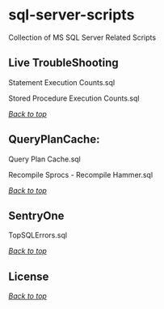 # sql-server-scripts
Collection of MS SQL Server Related Scripts
<a name="header1"></a>

## Live TroubleShooting

Statement Execution Counts.sql

Stored Procedure Execution Counts.sql

[*Back to top*](#header1)

## QueryPlanCache: 

Query Plan Cache.sql

Recompile Sprocs - Recompile Hammer.sql

[*Back to top*](#header1)

## SentryOne

TopSQLErrors.sql

[*Back to top*](#header1)

## License
[*Back to top*](#header1)


